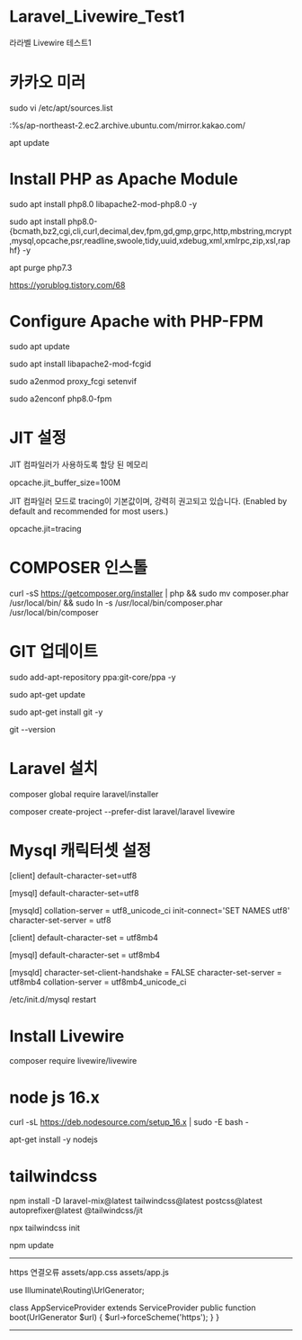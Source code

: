 # Laravel_Livewire_Test1
라라벨 Livewire 테스트1

# 카카오 미러
sudo vi /etc/apt/sources.list

:%s/ap-northeast-2.ec2.archive.ubuntu.com/mirror.kakao.com/

apt update

# Install PHP as Apache Module
sudo apt install php8.0 libapache2-mod-php8.0 -y

sudo apt install php8.0-{bcmath,bz2,cgi,cli,curl,decimal,dev,fpm,gd,gmp,grpc,http,mbstring,mcrypt,mysql,opcache,psr,readline,swoole,tidy,uuid,xdebug,xml,xmlrpc,zip,xsl,raphf} -y

apt purge php7.3

https://yorublog.tistory.com/68

# Configure Apache with PHP-FPM
sudo apt update

sudo apt install libapache2-mod-fcgid

sudo a2enmod proxy_fcgi setenvif

sudo a2enconf php8.0-fpm

# JIT 설정
JIT 컴파일러가 사용하도록 할당 된 메모리

opcache.jit_buffer_size=100M

JIT 컴파일러 모드로 tracing이 기본값이며, 강력히 권고되고 있습니다. (Enabled by default and recommended for most users.)

opcache.jit=tracing

# COMPOSER 인스톨
curl -sS https://getcomposer.org/installer | php && sudo mv composer.phar /usr/local/bin/ && sudo ln -s /usr/local/bin/composer.phar /usr/local/bin/composer

# GIT 업데이트
sudo add-apt-repository ppa:git-core/ppa -y

sudo apt-get update

sudo apt-get install git -y

git --version


# Laravel 설치
composer global require laravel/installer

composer create-project --prefer-dist laravel/laravel livewire

# Mysql 캐릭터셋 설정
[client]
default-character-set=utf8

[mysql]
default-character-set=utf8

[mysqld]
collation-server = utf8_unicode_ci
init-connect='SET NAMES utf8'
character-set-server = utf8


[client]
default-character-set = utf8mb4

[mysql]
default-character-set = utf8mb4

[mysqld]
character-set-client-handshake = FALSE
character-set-server = utf8mb4
collation-server = utf8mb4_unicode_ci

/etc/init.d/mysql restart

# Install Livewire
composer require livewire/livewire

# node js 16.x
curl -sL https://deb.nodesource.com/setup_16.x | sudo -E bash -

apt-get install -y nodejs

# tailwindcss
npm install -D laravel-mix@latest tailwindcss@latest postcss@latest autoprefixer@latest @tailwindcss/jit

npx tailwindcss init

npm update

***************************************************************************************************
https 연결오류
assets/app.css 
assets/app.js

use Illuminate\Routing\UrlGenerator;

class AppServiceProvider extends ServiceProvider
    public function boot(UrlGenerator $url)
    {
        $url->forceScheme('https');
    }
}
***************************************************************************************************
